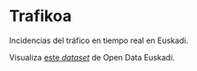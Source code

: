 # Trafikoa

Incidencias del tráfico en tiempo real en Euskadi.

Visualiza [este _dataset_](http://opendata.euskadi.eus/catalogo/-/incidencias-trafico-euskadi/) de Open Data Euskadi.
